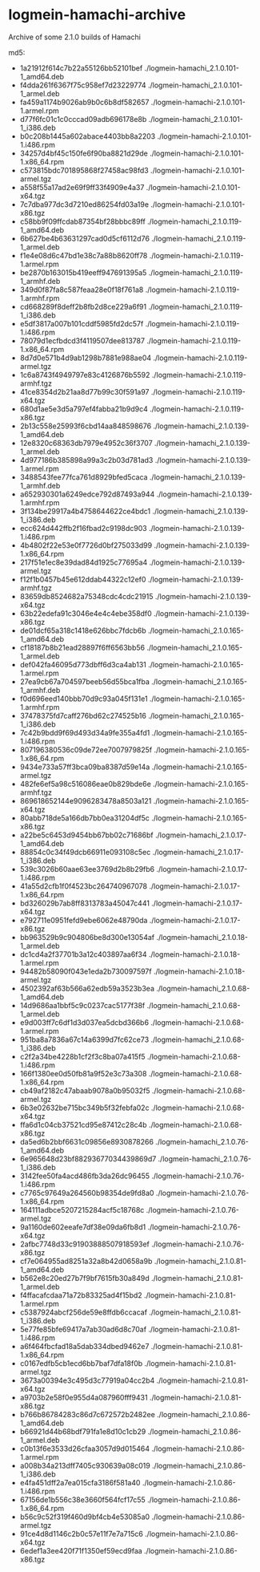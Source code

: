 # logmein-hamachi-archive
Archive of some 2.1.0 builds of Hamachi

md5:
- 1a21912f614c7b22a55126bb52101bef  ./logmein-hamachi_2.1.0.101-1_amd64.deb
- f4dda261f6367f75c958ef7d23229774  ./logmein-hamachi_2.1.0.101-1_armel.deb
- fa459a1174b9026ab9b0c6b8df582657  ./logmein-hamachi-2.1.0.101-1.armel.rpm
- d77f6fc01c1c0cccad09adb696178e8b  ./logmein-hamachi_2.1.0.101-1_i386.deb
- b0c208b1445a602abace4403bb8a2203  ./logmein-hamachi-2.1.0.101-1.i486.rpm
- 34257d4bf45c150fe6f90ba8821d29de  ./logmein-hamachi-2.1.0.101-1.x86_64.rpm
- c573815bdc701895868f27458ac98fd3  ./logmein-hamachi-2.1.0.101-armel.tgz
- a558f55a17ad2e69f9ff33f4909e4a37  ./logmein-hamachi-2.1.0.101-x64.tgz
- 7c7dba977dc3d7210ed86254fd03a19e  ./logmein-hamachi-2.1.0.101-x86.tgz
- c58bb9f09ffcdab87354bf28bbbc89ff  ./logmein-hamachi_2.1.0.119-1_amd64.deb
- 6b627be4b63631297cad0d5cf6112d76  ./logmein-hamachi_2.1.0.119-1_armel.deb
- f1e4e08d6c47bd1e38c7a88b8620ff78  ./logmein-hamachi-2.1.0.119-1.armel.rpm
- be2870b163015b419eeff947691395a5  ./logmein-hamachi_2.1.0.119-1_armhf.deb
- 349d0f87fa8c587feaa28e0f18f761a8  ./logmein-hamachi-2.1.0.119-1.armhf.rpm
- cd668289f8deff2b8fb2d8ce229a6f91  ./logmein-hamachi_2.1.0.119-1_i386.deb
- e5df3817a007b101cddf5985fd2dc57f  ./logmein-hamachi-2.1.0.119-1.i486.rpm
- 78079d1ecfbdcd3f4119507dee813787  ./logmein-hamachi-2.1.0.119-1.x86_64.rpm
- 8d7d0e571b4d9ab1298b7881e988ae04  ./logmein-hamachi-2.1.0.119-armel.tgz
- 1c6a8743f4949797e83c4126876b5592  ./logmein-hamachi-2.1.0.119-armhf.tgz
- 41ce8354d2b21aa8d77b99c30f591a97  ./logmein-hamachi-2.1.0.119-x64.tgz
- 680d1ae5e3d5a797ef4fabba21b9d9c4  ./logmein-hamachi-2.1.0.119-x86.tgz
- 2b13c558e25993f6cbd14aa848598676  ./logmein-hamachi_2.1.0.139-1_amd64.deb
- 12e8320c68363db7979e4952c36f3707  ./logmein-hamachi_2.1.0.139-1_armel.deb
- 4d977186b385898a99a3c2b03d781ad3  ./logmein-hamachi-2.1.0.139-1.armel.rpm
- 3488543fee77fca761d8929bfed5caca  ./logmein-hamachi_2.1.0.139-1_armhf.deb
- a652930301a6249edce792d87493a944  ./logmein-hamachi-2.1.0.139-1.armhf.rpm
- 3f134be29917a4b4758644622ce4bdc1  ./logmein-hamachi_2.1.0.139-1_i386.deb
- ecc624d442ffb2f16fbad2c9198dc903  ./logmein-hamachi-2.1.0.139-1.i486.rpm
- 4b4802f22e53e0f7726d0bf275033d99  ./logmein-hamachi-2.1.0.139-1.x86_64.rpm
- 217f51e1ec8e39dad84d1925c77695a4  ./logmein-hamachi-2.1.0.139-armel.tgz
- f12f1b0457b45e612ddab44322c12ef0  ./logmein-hamachi-2.1.0.139-armhf.tgz
- 83659db8524682a75348cdc4cdc21915  ./logmein-hamachi-2.1.0.139-x64.tgz
- 63b22edefa91c3046e4e4c4ebe358df0  ./logmein-hamachi-2.1.0.139-x86.tgz
- de01dcf65a318c1418e626bbc7fdcb6b  ./logmein-hamachi_2.1.0.165-1_amd64.deb
- cf18187b8b21ead28897f6ff6563bb56  ./logmein-hamachi_2.1.0.165-1_armel.deb
- def042fa46095d773dbff6d3ca4ab131  ./logmein-hamachi-2.1.0.165-1.armel.rpm
- 27ea9cb67a704597beeb56d55bca1fba  ./logmein-hamachi_2.1.0.165-1_armhf.deb
- f0d696eed140bbb70d9c93a045f131e1  ./logmein-hamachi-2.1.0.165-1.armhf.rpm
- 37478375fd7caff276bd62c274525b16  ./logmein-hamachi_2.1.0.165-1_i386.deb
- 7c42b9bdd9f69d493d34a9fe355a4fd1  ./logmein-hamachi-2.1.0.165-1.i486.rpm
- 807196380536c09de72ee7007979825f  ./logmein-hamachi-2.1.0.165-1.x86_64.rpm
- 9434e733a57ff3bca09ba8387d59e14a  ./logmein-hamachi-2.1.0.165-armel.tgz
- 482fe6ef5a98c516086eae0b829bde6e  ./logmein-hamachi-2.1.0.165-armhf.tgz
- 869618652144e9096283478a8503a121  ./logmein-hamachi-2.1.0.165-x64.tgz
- 80abb718de5a166db7bb0ea31204df5c  ./logmein-hamachi-2.1.0.165-x86.tgz
- a22be5c6453d9454bb67bb02c71686bf  ./logmein-hamachi_2.1.0.17-1_amd64.deb
- 88854c0c34f49dcb66911e093108c5ec  ./logmein-hamachi_2.1.0.17-1_i386.deb
- 539c3026b60aae63ee3769d2b8b29fb6  ./logmein-hamachi-2.1.0.17-1.i486.rpm
- 41a55d2cfb1f0f4523bc264740967078  ./logmein-hamachi-2.1.0.17-1.x86_64.rpm
- bd326029b7ab8ff8313783a45047c441  ./logmein-hamachi-2.1.0.17-x64.tgz
- e792711e0951fefd9ebe6062e48790da  ./logmein-hamachi-2.1.0.17-x86.tgz
- bb963529b9c904806be8d300e13054af  ./logmein-hamachi_2.1.0.18-1_armel.deb
- dc1cd4a2f37701b3a12c403897aa6f34  ./logmein-hamachi-2.1.0.18-1.armel.rpm
- 94482b58090f043e1eda2b730097597f  ./logmein-hamachi-2.1.0.18-armel.tgz
- 4502392af63b566a62edb59a3523b3ea  ./logmein-hamachi_2.1.0.68-1_amd64.deb
- 14d9686aa1bbf5c9c0237cac5177f38f  ./logmein-hamachi_2.1.0.68-1_armel.deb
- e9d003ff7c6df1d3d037ea5dcbd366b6  ./logmein-hamachi-2.1.0.68-1.armel.rpm
- 951ba8a7836a67c14a6399d7fc62ce73  ./logmein-hamachi_2.1.0.68-1_i386.deb
- c2f2a34be4228b1cf2f3c8ba07a415f5  ./logmein-hamachi-2.1.0.68-1.i486.rpm
- 166f1380ee0d50fb81a9f52e3c73a308  ./logmein-hamachi-2.1.0.68-1.x86_64.rpm
- cb49af2182c47abaab9078a0b95032f5  ./logmein-hamachi-2.1.0.68-armel.tgz
- 6b3e02632be715bc349b5f32febfa02c  ./logmein-hamachi-2.1.0.68-x64.tgz
- ffa6d1c04cb37521cd95e87412c28c4b  ./logmein-hamachi-2.1.0.68-x86.tgz
- da5ed6b2bbf6631c09856e8930878266  ./logmein-hamachi_2.1.0.76-1_amd64.deb
- 6e965648d23bf88293677034439869d7  ./logmein-hamachi_2.1.0.76-1_i386.deb
- 3142fee50fa4acd486fb3da26dc96455  ./logmein-hamachi-2.1.0.76-1.i486.rpm
- c7765c97649a264560b98354de9fd8a0  ./logmein-hamachi-2.1.0.76-1.x86_64.rpm
- 164111adbce5207215284acf5c18768c  ./logmein-hamachi-2.1.0.76-armel.tgz
- 9a1160de602eeafe7df38e09da6fb8d1  ./logmein-hamachi-2.1.0.76-x64.tgz
- 2afbc7748d33c91903888507918593ef  ./logmein-hamachi-2.1.0.76-x86.tgz
- cf7e064955ad8251a32a8b42d0658a9b  ./logmein-hamachi_2.1.0.81-1_amd64.deb
- b562e8c20ed27b7f9bf7615fb30a849d  ./logmein-hamachi_2.1.0.81-1_armel.deb
- f4ffacafcdaa71a72b83325ad4f15bd2  ./logmein-hamachi-2.1.0.81-1.armel.rpm
- c5387924abcf256de59e8ffdb6ccacaf  ./logmein-hamachi_2.1.0.81-1_i386.deb
- 5e77fe85bfe69417a7ab30ad6d8c70af  ./logmein-hamachi-2.1.0.81-1.i486.rpm
- a6f464fbcfad18a5dab334dbed9462e7  ./logmein-hamachi-2.1.0.81-1.x86_64.rpm
- c0167edfb5cb1ecd6bb7baf7dfa18f0b  ./logmein-hamachi-2.1.0.81-armel.tgz
- 3673a00394e3c495d3c77919a04cc2b4  ./logmein-hamachi-2.1.0.81-x64.tgz
- a9703b2e58f0e955d4a087960fff9431  ./logmein-hamachi-2.1.0.81-x86.tgz
- b766b86784283c86d7c672572b2482ee  ./logmein-hamachi_2.1.0.86-1_amd64.deb
- b66921d44b68bdf791fa1e8d10c1cb29  ./logmein-hamachi_2.1.0.86-1_armel.deb
- c0b13f6e3533d26cfaa3057d9d015464  ./logmein-hamachi-2.1.0.86-1.armel.rpm
- a008b34a213dff7405c930639a08c019  ./logmein-hamachi_2.1.0.86-1_i386.deb
- e4fa451dff2a7ea015cfa3186f581a40  ./logmein-hamachi-2.1.0.86-1.i486.rpm
- 67156de1b556c38e3660f564fcf17c55  ./logmein-hamachi-2.1.0.86-1.x86_64.rpm
- b56c9c52f319f460d9bf4cb4e53085a0  ./logmein-hamachi-2.1.0.86-armel.tgz
- 91ce4d8d1146c2b0c57e11f7e7a715c6  ./logmein-hamachi-2.1.0.86-x64.tgz
- 6edef1a3ee420f71f1350ef59ecd9faa  ./logmein-hamachi-2.1.0.86-x86.tgz
